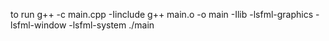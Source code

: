 to run
g++ -c main.cpp -Iinclude
g++ main.o -o main -Ilib -lsfml-graphics -lsfml-window -lsfml-system
./main

